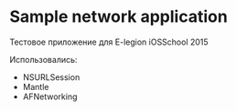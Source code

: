 # Sample network application
Тестовое приложение для E-legion iOSSchool 2015

Использовались:
- NSURLSession
- Mantle
- AFNetworking
